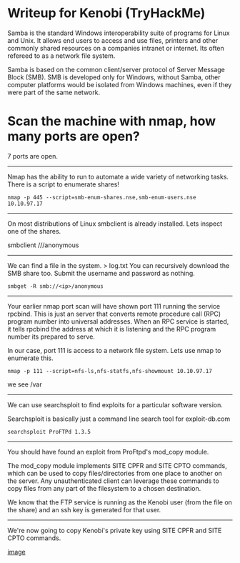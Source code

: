 # Writeup for Kenobi (TryHackMe)

Samba is the standard Windows interoperability suite of programs for Linux and Unix. It allows end users to access and use files, printers and other commonly shared resources on a companies intranet or internet. Its often refereed to as a network file system.

Samba is based on the common client/server protocol of Server Message Block (SMB). SMB is developed only for Windows, without Samba, other computer platforms would be isolated from Windows machines, even if they were part of the same network.


# Scan the machine with nmap, how many ports are open?
7 ports are open.

____________________________________________________________________________


Nmap has the ability to run to automate a wide variety of networking tasks. There is a script to enumerate shares!
```
nmap -p 445 --script=smb-enum-shares.nse,smb-enum-users.nse 10.10.97.17
```

____________________________________________________________________________

	
On most distributions of Linux smbclient is already installed. Lets inspect one of the shares.

smbclient //<ip>/anonymous

_____________________________________________________________________________

We can find a file in the system. > log.txt
You can recursively download the SMB share too. Submit the username and password as nothing.

```
smbget -R smb://<ip>/anonymous
```

____________________________________________________________________________

Your earlier nmap port scan will have shown port 111 running the service rpcbind. This is just an server that converts remote procedure call (RPC) program number into universal addresses. When an RPC service is started, it tells rpcbind the address at which it is listening and the RPC program number its prepared to serve. 

In our case, port 111 is access to a network file system. Lets use nmap to enumerate this.
```
nmap -p 111 --script=nfs-ls,nfs-statfs,nfs-showmount 10.10.97.17
```

we see /var 

_______________________________________________________________________

	
We can use searchsploit to find exploits for a particular software version.

Searchsploit is basically just a command line search tool for exploit-db.com

```
searchsploit ProFTPd 1.3.5
```

____________________________________________________________________________

	
You should have found an exploit from ProFtpd's mod_copy module. 

The mod_copy module implements SITE CPFR and SITE CPTO commands, which can be used to copy files/directories from one place to another on the server. Any unauthenticated client can leverage these commands to copy files from any part of the filesystem to a chosen destination.

We know that the FTP service is running as the Kenobi user (from the file on the share) and an ssh key is generated for that user.  

_____________________________________________________________________

We're now going to copy Kenobi's private key using SITE CPFR and SITE CPTO commands.

[image](LajBhh2.png)




